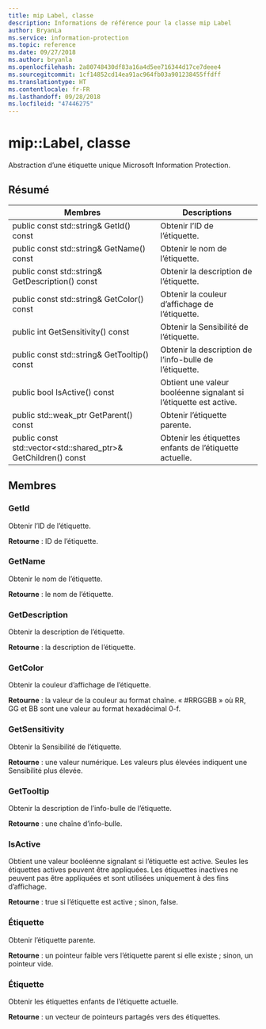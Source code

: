 ```yaml
---
title: mip Label, classe
description: Informations de référence pour la classe mip Label
author: BryanLa
ms.service: information-protection
ms.topic: reference
ms.date: 09/27/2018
ms.author: bryanla
ms.openlocfilehash: 2a80748430df83a16a4d5ee716344d17ce7deee4
ms.sourcegitcommit: 1cf14852cd14ea91ac964fb03a901238455ffdff
ms.translationtype: HT
ms.contentlocale: fr-FR
ms.lasthandoff: 09/28/2018
ms.locfileid: "47446275"
---
```

# <a name="class-miplabel"></a>mip::Label, classe 
Abstraction d’une étiquette unique Microsoft Information Protection.
  
## <a name="summary"></a>Résumé
 Membres                        | Descriptions                                
--------------------------------|---------------------------------------------
 public const std::string& GetId() const  |  Obtenir l’ID de l’étiquette.
 public const std::string& GetName() const  |  Obtenir le nom de l’étiquette.
 public const std::string& GetDescription() const  |  Obtenir la description de l’étiquette.
 public const std::string& GetColor() const  |  Obtenir la couleur d’affichage de l’étiquette.
 public int GetSensitivity() const  |  Obtenir la Sensibilité de l’étiquette.
 public const std::string& GetTooltip() const  |  Obtenir la description de l’info-bulle de l’étiquette.
 public bool IsActive() const  |  Obtient une valeur booléenne signalant si l’étiquette est active.
public std::weak_ptr<Label> GetParent() const  |  Obtenir l’étiquette parente.
public const std::vector<std::shared_ptr<Label>>& GetChildren() const  |  Obtenir les étiquettes enfants de l’étiquette actuelle.
  
## <a name="members"></a>Membres
  
### <a name="getid"></a>GetId
Obtenir l’ID de l’étiquette.

  
**Retourne** : ID de l’étiquette.
  
### <a name="getname"></a>GetName
Obtenir le nom de l’étiquette.

  
**Retourne** : le nom de l’étiquette.
  
### <a name="getdescription"></a>GetDescription
Obtenir la description de l’étiquette.

  
**Retourne** : la description de l’étiquette.
  
### <a name="getcolor"></a>GetColor
Obtenir la couleur d’affichage de l’étiquette.

  
**Retourne** : la valeur de la couleur au format chaîne. « #RRGGBB » où RR, GG et BB sont une valeur au format hexadécimal 0-f.
  
### <a name="getsensitivity"></a>GetSensitivity
Obtenir la Sensibilité de l’étiquette.

  
**Retourne** : une valeur numérique. Les valeurs plus élevées indiquent une Sensibilité plus élevée.
  
### <a name="gettooltip"></a>GetTooltip
Obtenir la description de l’info-bulle de l’étiquette.

  
**Retourne** : une chaîne d’info-bulle.
  
### <a name="isactive"></a>IsActive
Obtient une valeur booléenne signalant si l’étiquette est active.
Seules les étiquettes actives peuvent être appliquées. Les étiquettes inactives ne peuvent pas être appliquées et sont utilisées uniquement à des fins d’affichage. 

  
**Retourne** : true si l’étiquette est active ; sinon, false.
  
### <a name="label"></a>Étiquette
Obtenir l’étiquette parente.

  
**Retourne** : un pointeur faible vers l’étiquette parent si elle existe ; sinon, un pointeur vide.
  
### <a name="label"></a>Étiquette
Obtenir les étiquettes enfants de l’étiquette actuelle.

  
**Retourne** : un vecteur de pointeurs partagés vers des étiquettes.